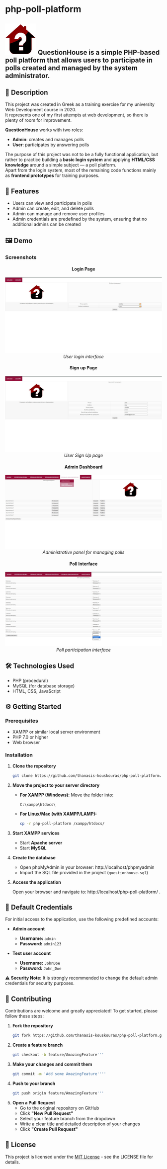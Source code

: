 # php-poll-platform
## <img src="screenshots/logo.jpg" alt="QuestionHouse Logo" height= "100" width="100"/> QuestionHouse is a simple PHP-based poll platform that allows users to participate in polls created and managed by the system administrator.

## 📖 Description
This project was created in Greek as a training exercise for my university Web Development course in 2020.  
It represents one of my first attempts at web development, so there is plenty of room for improvement.  

**QuestionHouse** works with two roles:  
- **Admin**: creates and manages polls  
- **User**: participates by answering polls  

The purpose of this project was not to be a fully functional application, but rather to practice building a **basic login system** and applying **HTML/CSS knowledge** around a simple subject — a poll platform.  
Apart from the login system, most of the remaining code functions mainly as **frontend prototypes** for training purposes.

## 🚀 Features
- Users can view and participate in polls  
- Admin can create, edit, and delete polls  
- Admin can manage and remove user profiles  
- Admin credentials are predefined by the system, ensuring that no additional admins can be created

## 🖼️ Demo

### Screenshots

<div align="center">

#### Login Page
![Login Page](screenshots/login-page.jpg)
*User login interface*

#### Sign up Page
![Sign up Page](screenshots/signup-page.jpg)
*User Sign Up page*

#### Admin Dashboard
![Admin Dashboard](screenshots/admin-dashboard.jpg)
*Administrative panel for managing polls*

#### Poll Interface
![Poll Interface](screenshots/poll-interface.jpg)
*Poll participation interface*

</div>

## 🛠️ Technologies Used
- PHP (procedural)  
- MySQL (for database storage)  
- HTML, CSS, JavaScript  

## ⚙️ Getting Started

### Prerequisites

- XAMPP or similar local server environment
- PHP 7.0 or higher
- Web browser

### Installation

1. **Clone the repository**
   ```bash
   git clone https://github.com/thanasis-kouskouras/php-poll-platform.git

2. **Move the project to your server directory**
   
   - **For XAMPP (Windows):** 
     Move the folder into:
     ```
     C:\xampp\htdocs\
     ```
   
   - **For Linux/Mac (with XAMPP/LAMP):**
     ```bash
     cp -r php-poll-platform /xampp/htdocs/
     ```
4. **Start XAMPP services**
   - Start **Apache server**
   - Start **MySQL**

5. **Create the database**
   - Open phpMyAdmin in your browser: http://localhost/phpmyadmin
   - Import the SQL file provided in the project (`questionhouse.sql`)

6. **Access the application**
   
   Open your browser and navigate to: http://localhost/php-poll-platform/ .


## 🔑 Default Credentials

For initial access to the application, use the following predefined accounts:

- **Admin account**  
  - **Username:** `admin`  
  - **Password:** `admin123`  

- **Test user account**  
  - **Username:** `JohnDoe`  
  - **Password:** `John_Doe`  

⚠️ **Security Note:** It is strongly recommended to change the default admin credentials for security purposes.

## 🤝 Contributing

Contributions are welcome and greatly appreciated! To get started, please follow these steps:

1. **Fork the repository**
   ```bash
   git fork https://github.com/thanasis-kouskouras/php-poll-platform.git'''
2. **Create a feature branch**
   ```bash
   git checkout -b feature/AmazingFeature'''
3. **Make your changes and commit them**
   ```bash
   git commit -m 'Add some AmazingFeature''''
4. **Push to your branch**
   ```bash
   git push origin feature/AmazingFeature'''
5. **Open a Pull Request**
   - Go to the original repository on GitHub
   - Click **"New Pull Request"**
   - Select your feature branch from the dropdown
   - Write a clear title and detailed description of your changes
   - Click **"Create Pull Request"**

## 📄 License

This project is licensed under the [MIT License](LICENSE) - see the LICENSE file for details.
